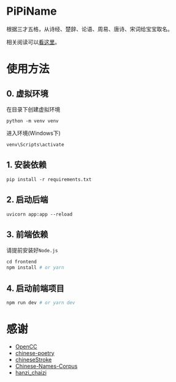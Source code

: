 # PiPiName

根据三才五格，从诗经、楚辞、论语、周易、唐诗、宋词给宝宝取名。

相关阅读可以[看这里](https://juejin.cn/post/6868186071260856334)。

# 使用方法

## 0. 虚拟环境
在目录下创建虚拟环境
```
python -m venv venv
```
进入环境(Windows下)
```
venv\Scripts\activate
```

## 1. 安装依赖
```
pip install -r requirements.txt
```

## 2. 启动后端
```
uvicorn app:app --reload
```

## 3. 前端依赖
请提前安装好`Node.js`
```python
cd frontend
npm install # or yarn
```

## 4. 启动前端项目
```python
npm run dev # or yarn dev
```

# 感谢

- [OpenCC](https://github.com/BYVoid/OpenCC)
- [chinese-poetry](https://github.com/chinese-poetry/chinese-poetry)
- [chineseStroke](https://github.com/WTree/chineseStroke)
- [Chinese-Names-Corpus]()
- [hanzi_chaizi](https://github.com/howl-anderson/hanzi_chaizi)

